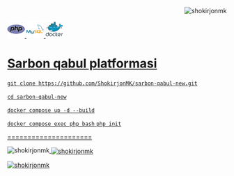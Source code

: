 
<p align="right"> <img src="https://komarev.com/ghpvc/?username=shokirjonmk&label=Profile%20views&color=0e75b6&style=flat" alt="shokirjonmk" /> </p>

<p align="left"><a href="https://www.php.net" target="_blank" rel="noreferrer"> <img src="https://raw.githubusercontent.com/devicons/devicon/master/icons/php/php-original.svg" alt="php" width="40" height="40"/> </a> </a> <a href="https://www.mysql.com/" target="_blank" rel="noreferrer"> <img src="https://raw.githubusercontent.com/devicons/devicon/master/icons/mysql/mysql-original-wordmark.svg" alt="mysql" width="40" height="40"/> </a>  <a href="https://www.docker.com/" target="_blank" rel="noreferrer"> <img src="https://raw.githubusercontent.com/devicons/devicon/master/icons/docker/docker-original-wordmark.svg" alt="docker" width="40" height="40"/> </p>

# Sarbon qabul platformasi

```git clone https://github.com/ShokirjonMK/sarbon-qabul-new.git```

```cd sarbon-qabul-new```

```docker compose up -d --build```



```docker compose exec php bash```
```php init```

=====================





<p><img align="left" src="https://github-readme-stats.vercel.app/api/top-langs?username=shokirjonmk&show_icons=true&locale=en&layout=compact" alt="shokirjonmk" /></p>

<p>&nbsp;<img align="center" src="https://github-readme-stats.vercel.app/api?username=shokirjonmk&show_icons=true&locale=en" alt="shokirjonmk" /></p>

<p><img align="center" src="https://github-readme-streak-stats.herokuapp.com/?user=shokirjonmk&" alt="shokirjonmk" /></p>
